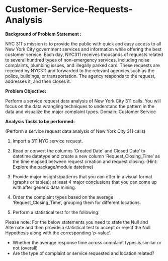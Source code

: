 # Customer-Service-Requests-Analysis

**Background of Problem Statement :**

NYC 311's mission is to provide the public with quick and easy access to all New York City government services and information while offering the best customer service. 
Each day, NYC311 receives thousands of requests related to several hundred types of non-emergency services, including noise complaints, plumbing issues, and illegally parked cars.
These requests are received by NYC311 and forwarded to the relevant agencies such as the police, buildings, or transportation. 
The agency responds to the request, addresses it, and then closes it. 

**Problem Objective:**

Perform a service request data analysis of New York City 311 calls. 
You will focus on the data wrangling techniques to understand the pattern in the data and visualize the major complaint types. 
Domain: Customer Service

**Analysis Tasks to be performed:** 

(Perform a service request data analysis of New York City 311 calls) 
1.	Import a 311 NYC service request.

2.	Read or convert the columns ‘Created Date’ and Closed Date’ to datetime datatype and create a new column ‘Request_Closing_Time’ as the time elapsed between request creation and request closing. (Hint: Explore the package/module datetime)

3.	Provide major insights/patterns that you can offer in a visual format (graphs or tables); at least 4 major conclusions that you can come up with after generic data mining.

4.	Order the complaint types based on the average ‘Request_Closing_Time’, grouping them for different locations.

5.	Perform a statistical test for the following:

Please note: 
For the below statements you need to state the Null and Alternate and then provide a statistical test to accept or reject the Null Hypothesis along with the corresponding ‘p-value’.

* Whether the average response time across complaint types is similar or not (overall)
* Are the type of complaint or service requested and location related?
